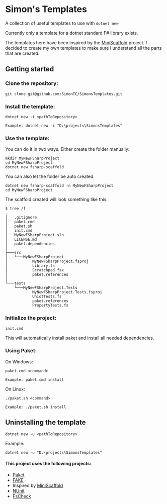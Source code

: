 # Simon's Templates
A collection of useful templates to use with `dotnet new`

Currently only a template for a dotnet standard F# library exists.

The templates here have been inspired by the [MiniScaffold](https://github.com/TheAngryByrd/MiniScaffold) project.
I decided to create my own templates to make sure I understand all the parts that are created.

## Getting started
### Clone the repository:
```
git clone git@github.com:SimonTC/SimonsTemplates.git
```

### Install the template:
```
dotnet new -i <pathToRepository>

Example: dotnet new -i "D:\projects\SimonsTemplates"
```

### Use the template:
You can do it in two ways. Either create the folder manually:
```
mkdir MyNewFSharpProject
cd MyNewFSharpProject
dotnet new fsharp-scaffold
```
You can also let the folder be auto created:
```
dotnet new fsharp-scaffold -n MyNewFSharpProject
cd MyNewFSharpProject
```

The scaffold created will look something like this:
```
$ tree /f
.
│   .gitignore
│   paket.cmd
│   paket.sh
│   init.cmd
│   MyNewFSharpProject.sln
│   LICENSE.md
│   paket.dependencies
│
├───src
│   └───MyNewFSharpProject
│           MyNewFSharpProject.fsproj
│           Library.fs
|           Scratchpad.fsx
│           paket.references
│
└───tests
    └───MyNewFSharpProject.Tests
            MyNewFSharpProject.Tests.fsproj
            UniotTests.fs
            paket.references
            PropertyTests.fs
```

### Initialize the project:
```
init.cmd
```
This will automatically install paket and install all needed dependencies.

### Using Paket:
On Windows:
```
paket.cmd <command>

Example: paket.cmd install
```

On Linux:
```
./paket.sh <command>

Example: ./paket.sh install
```

## Uninstalling the template
```
dotnet new -u <pathToRepository>
```
Example:
```
dotnet new -u "D:\projects\SimonsTemplates"
```

#### This project uses the following projects:
* [Paket](https://fsprojects.github.io/Paket/)
* [FAKE](https://fsharp.github.io/FAKE/)
* Inspired by [MiniScaffold](https://github.com/TheAngryByrd/MiniScaffold)
* [NUnit](https://github.com/nunit/nunit)
* [FsCheck](https://github.com/fscheck/FsCheck)
